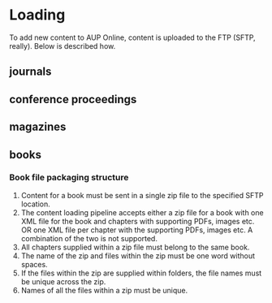 # Loading

To add new content to AUP Online, content is uploaded to the FTP (SFTP, really). Below is described how.

## journals

## conference proceedings

## magazines

## books

### Book file packaging structure
1. Content for a book must be sent in a single zip file to the specified SFTP location.
2. The content loading pipeline accepts either a zip file for a book with one XML file for the book and chapters with supporting PDFs, images etc. OR one XML file per chapter with the supporting PDFs, images etc. A combination of the two is not supported. 
3. All chapters supplied within a zip file must belong to the same book.
4. The name of the zip and files within the zip must be one word without spaces.
5. If the files within the zip are supplied within folders, the file names must be unique across the zip.
6. Names of all the files within a zip must be unique.


